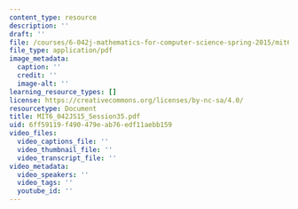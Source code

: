 ```yaml
---
content_type: resource
description: ''
draft: ''
file: /courses/6-042j-mathematics-for-computer-science-spring-2015/mit6_042js15_session35.pdf
file_type: application/pdf
image_metadata:
  caption: ''
  credit: ''
  image-alt: ''
learning_resource_types: []
license: https://creativecommons.org/licenses/by-nc-sa/4.0/
resourcetype: Document
title: MIT6_042JS15_Session35.pdf
uid: 6ff59119-f490-479e-ab76-edf11aebb159
video_files:
  video_captions_file: ''
  video_thumbnail_file: ''
  video_transcript_file: ''
video_metadata:
  video_speakers: ''
  video_tags: ''
  youtube_id: ''
---
```

